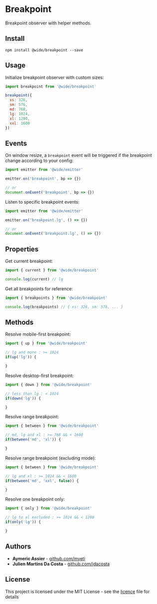 # Breakpoint

Breakpoint observer with helper methods.


## Install

```
npm install @wide/breakpoint --save
```


## Usage

Initialize breakpoint observer with custom sizes:
```js
import breakpoint from '@wide/breakpoint'

breakpoint({
  xs: 326,
  sm: 576,
  md: 768,
  lg: 1024,
  xl: 1200,
  xxl: 1600
})
```


## Events

On window resize, a `breakpoint` event will be triggered if the breakpoint change according to your config:
```js
import emitter from '@wide/emitter'

emitter.on('breakpoint', bp => {})

// or
document.onEvent('breakpoint', bp => {})
```

Listen to specific breakpoint events:
```js
import emitter from '@wide/emitter'

emitter.on('breakpoint.lg', () => {})

// or
document.onEvent('breakpoint.lg', () => {})
```


## Properties

Get current breakpoint:
```js
import { current } from '@wide/breakpoint'

console.log(current) // lg
```

Get all breakpoints for reference:
```js
import { breakpoints } from '@wide/breakpoint'

console.log(breakpoints) // { xs: 326, sm: 576, ... }
```


## Methods

Resolve mobile-first breakpoint:
```js
import { up } from '@wide/breakpoint'

// lg and more : >= 1024
if(up('lg')) {

}
```

Resolve desktop-first breakpoint:
```js
import { down } from '@wide/breakpoint'

// less than lg : < 1024
if(down('lg')) {

}
```

Resolve range breakpoint:
```js
import { between } from '@wide/breakpoint'

// md, lg and xl : >= 768 && < 1600
if(between('md', 'xl')) {

}
```

Resolve range breakpoint (excluding mode):
```js
import { between } from '@wide/breakpoint'

// lg and xl : >= 1024 && < 1600
if(between('md', 'xxl', false)) {

}
```

Resolve one breakpoint only:
```js
import { only } from '@wide/breakpoint'

// lg to xl excluded : >= 1024 && < 1200
if(only('lg')) {

}
```


## Authors

- **Aymeric Assier** - [github.com/myeti](https://github.com/myeti)
- **Julien Martins Da Costa** - [github.com/jdacosta](https://github.com/jdacosta)


## License

This project is licensed under the MIT License - see the [licence](licence) file for details